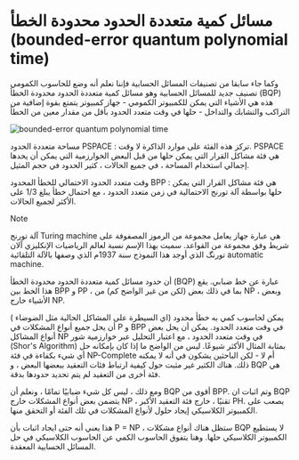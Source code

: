 <PackageReference Include="Microsoft.DocAsCode.App" Version="2.60.0" />

# مسائل كمية متعددة الحدود محدودة الخطأ  (bounded-error quantum polynomial time)

وكما جاء سابقا من تصنيفات المسائل الحسابية فإننا نعلم أنه وضع للحاسوب الكمومي تصنيف جديد للمسائل الحسابية وهو مسائل كمية متعددة الحدود محدودة الخطأ (BQP) هذه هي الأشياء التي يمكن للكمبيوتر الكمومي - جهاز كمبيوتر يتمتع بقوة إضافية من التراكب والتشابك والتداخل - حلها في وقت متعدد الحدود بأقل من مقدار معين من الخطأ

![bounded-error quantum polynomial time](~/images/BQP.png)


مساحة متعددة الحدود
PSPACE : تركز هذه الفئة على موارد الذاكرة 
لا وقت. PSPACE هي فئة مشاكل القرار التي يمكن حلها من قبل البعض
الخوارزمية التي يمكن أن يحدها إجمالي استخدام المساحة ، في جميع الحالات ،
كثير الحدود في حجم المثيل.

 وقت متعدد الحدود الاحتمالي للخطأ المحدود 
BPP  : هي فئة مشاكل القرار التي يمكن حلها بواسطة آلة تورنج الاحتمالية في زمن متعدد الحدود ، مع احتمال خطأ يبلغ 1/3 على الأكثر لجميع 
الحالات.



<!-- 
### [Custom containers](https://github.com/markdown-it/markdown-it-container)

 -->
> [!NOTE]
> آلة تورنج Turing machine هي عبارة جهاز يعامل مجموعة من الرموز المصفوفة على شريط وفق مجموعة من القواعد. سميت بهذا الإسم نسبة لعالم الرياضيات الإنكليزي آلان تورنگ الذي أوجد هذا النموذج سنة 1937م الذي وصفها بالآلة التلقائية automatic machine.


 أن حدود  مسائل كمية متعددة الحدود محدودة الخطأ (BQP)  عبارة عن خط ضبابي. يقع هذا الخط بين BPP و PP ، بما في ذلك بعض (لكن من غير الواضح كم) من NP ، وبعض الأشياء خارج NP.


يمكن لحاسوب كمي به خطأ محدود (اي السيطرة على المشاكل الحالية مثل الضوضاء ) أن يحل جميع أنواع المشكلات في P و BPP في وقت متعدد الحدود. يمكن أن يحل بعض أنواع المشاكل NP في وقت متعدد الحدود ، مع اعتبار التحليل عبر خوارزمية شور (Shor's Algorithm) بمثابة المثال الأكثر شيوعًا. ليس من الواضح ما إذا كان بإمكانه حل أي شيء بكفاءة في فئة NP-Complete أم لا - لكن الباحثين يشكون في أنه لا يمكنه ذلك. هناك الكثير غير مثبت حول كيفية ارتباط فئات التعقيد ببعضها البعض ، و BQP هي فئة أخرى من التعقيد لم يتم تحديد حدودها بدقة.

ومع ذلك ، ليس كل شيء ضبابيًا تمامًا ، ونعلم أن BQP أقوى من BPP. وتم اثبات ان BQP يتضمن بعض أنواع المشكلات خارج NP ، تقنيًا ، خارج فئة التعقيد الأكبر PH. يصعب على الكمبيوتر الكلاسيكي إيجاد حلول لأنواع المشكلات في تلك الفئة أو التحقق منها.

 هذا يعني أنه حتى ايجاد اثبات بأن P = NP ، ستظل هناك أنواع مشكلات BQP لا يستطيع الكمبيوتر الكلاسيكي حلها. وهنا يتفوق الحاسوب الكمي عن الحاسوب الكلاسيكي في حل المسائل الحسابية المعقدة.


